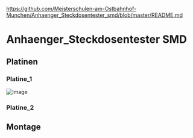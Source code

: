 https://github.com/Meisterschulen-am-Ostbahnhof-Munchen/Anhaenger_Steckdosentester_smd/blob/master/README.md


# Anhaenger_Steckdosentester SMD

## Platinen



### Platine_1

![image](https://user-images.githubusercontent.com/69573151/222134953-29061437-8e9c-4568-9d9c-d81232000056.png)



### Platine_2




## Montage



